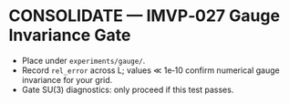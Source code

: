 
# CONSOLIDATE — IMVP‑027 Gauge Invariance Gate
- Place under `experiments/gauge/`.
- Record `rel_error` across L; values ≪ 1e‑10 confirm numerical gauge invariance for your grid.
- Gate SU(3) diagnostics: only proceed if this test passes.
